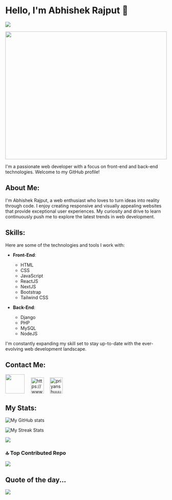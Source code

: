 # Hello, I'm Abhishek Rajput 👋

![](https://komarev.com/ghpvc/?username=TheLostShip&label=PROFILE+VIEWS)

<img align ="center" src="https://media0.giphy.com/media/zOvBKUUEERdNm/giphy.gif?" width="100%" height="400px">

I'm a passionate web developer with a focus on front-end and back-end technologies. Welcome to my GitHub profile!

## About Me:

I'm Abhishek Rajput, a web enthusiast who loves to turn ideas into reality through code. I enjoy creating responsive and visually appealing websites that provide exceptional user experiences. My curiosity and drive to learn continuously push me to explore the latest trends in web development.

## Skills:

Here are some of the technologies and tools I work with:

- **Front-End**:
  - HTML
  - CSS
  - JavaScript
  - ReactJS
  - NextJS
  - Bootstrap
  - Tailwind CSS

- **Back-End**:
  - Django
  - PHP
  - MySQL
  - NodeJS

I'm constantly expanding my skill set to stay up-to-date with the ever-evolving web development landscape.

## Contact Me:

<p>
<a href="https://twitter.com/damnabhishek" target="blank"><img src="https://www.freepnglogos.com/uploads/twitter-logo-png/twitter-logo-vector-png-clipart-1.png" height="60px" width="60px"></a>
&nbsp&nbsp&nbsp
<a  href="https://www.linkedin.com/in/itsabhishekrajput/" target="blank"><img  src="https://raw.githubusercontent.com/rahuldkjain/github-profile-readme-generator/master/src/images/icons/Social/linked-in-alt.svg" alt="https://www.linkedin.com/in/priyanshu-sharma-3b5349253" height="50" width="40" /></a>
&nbsp&nbsp&nbsp
<a href="https://www.instagram.com/abhithegreatrajput" target="blank"><img src="https://raw.githubusercontent.com/rahuldkjain/github-profile-readme-generator/master/src/images/icons/Social/instagram.svg" alt="priyanshuuu_112" height="50" width="40" /></a>
</p>

## My Stats:

![My GitHub stats](https://github-readme-stats.vercel.app/api?username=TheLostShip&show_icons=true&theme=radical)<br/>

![My Streak Stats](https://github-readme-streak-stats.herokuapp.com/?user=TheLostShip&theme=radical&hide_border=false)<br/>

![](https://github-readme-stats.vercel.app/api/top-langs/?username=TheLostShip&theme=radical&hide_border=false&include_all_commits=false&count_private=false&layout=compact)
### 🔝 Top Contributed Repo
![](https://github-contributor-stats.vercel.app/api?username=TheLostShip&limit=5&theme=radical&combine_all_yearly_contributions=true)

## Quote of the day...

![](https://quotes-github-readme.vercel.app/api?type=vetical&theme=radical)
